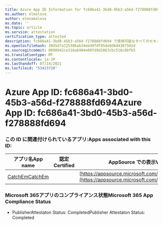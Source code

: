 ```yaml
---
title: Azure App ID Information for fc686a41-3bd0-45b3-a56d-f278888fd694
ms.author: elmalova
author: elenamalova
ms.date: ''
ms.topic: article
ms.service: attestation
certification_type: attested
description: fc686a41-3bd0-45b3-a56d-f278888fd694 で使用可能なすべてのセキュリティおよびコンプライアンス情報。
ms.openlocfilehash: 30d5d7a725386ab34eb49fdf95de8d6d4307502d
ms.sourcegitcommit: 0098942ce316ab984e09fd9d2063cbc516c8bfb5
ms.translationtype: MT
ms.contentlocale: ja-JP
ms.lasthandoff: 07/14/2021
ms.locfileid: "53423720"
---
```

# <a name="azure-app-id-fc686a41-3bd0-45b3-a56d-f278888fd694"></a><span data-ttu-id="dbefc-103">Azure App ID: fc686a41-3bd0-45b3-a56d-f278888fd694</span><span class="sxs-lookup"><span data-stu-id="dbefc-103">Azure App ID: fc686a41-3bd0-45b3-a56d-f278888fd694</span></span>


### <a name="apps-associated-with-this-id"></a><span data-ttu-id="dbefc-104">この ID に関連付けられているアプリ:</span><span class="sxs-lookup"><span data-stu-id="dbefc-104">Apps associated with this ID:</span></span>
| <span data-ttu-id="dbefc-105">**アプリ名**</span><span class="sxs-lookup"><span data-stu-id="dbefc-105">**App name**</span></span> | <span data-ttu-id="dbefc-106">**認定**</span><span class="sxs-lookup"><span data-stu-id="dbefc-106">**Certified**</span></span> | <span data-ttu-id="dbefc-107">**AppSource での表示**</span><span class="sxs-lookup"><span data-stu-id="dbefc-107">**View in AppSource**</span></span> |
|-|-|-|
| [<span data-ttu-id="dbefc-108">CatchEm</span><span class="sxs-lookup"><span data-stu-id="dbefc-108">CatchEm</span></span>](https://docs.microsoft.com/en-us/microsoft-365-app-certification/forward/WA200002639) |  | [https://appsource.microsoft.com/product/office/WA200002639](https://appsource.microsoft.com/product/office/WA200002639) |

### <a name="microsoft-365-app-compliance-status"></a><span data-ttu-id="dbefc-109">Microsoft 365アプリのコンプライアンス状態</span><span class="sxs-lookup"><span data-stu-id="dbefc-109">Microsoft 365 App Compliance Status</span></span>
- <span data-ttu-id="dbefc-110">PublisherAttestaton Status: Completed</span><span class="sxs-lookup"><span data-stu-id="dbefc-110">Publisher Attestaton Status: Completed</span></span>
